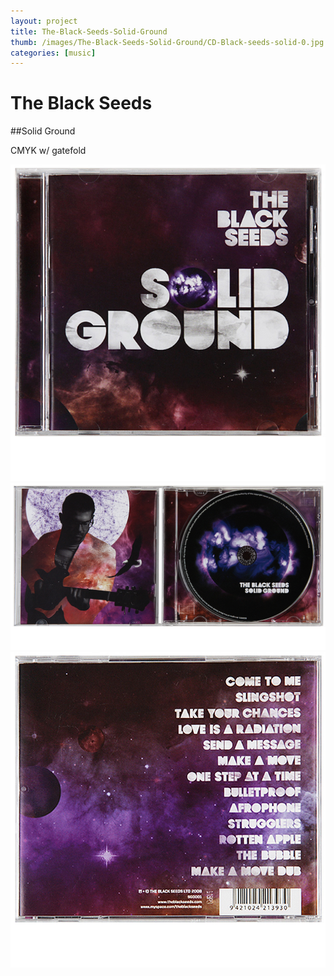 ```yaml
---
layout: project
title: The-Black-Seeds-Solid-Ground
thumb: /images/The-Black-Seeds-Solid-Ground/CD-Black-seeds-solid-0.jpg
categories: [music]
---
```


# The Black Seeds
##Solid Ground

CMYK w/ gatefold


![](images/The-Black-Seeds-Solid-Ground/CD-Black-seeds-solid-1.jpg)
![](images/The-Black-Seeds-Solid-Ground/CD-Black-seeds-solid-2.jpg)
![](images/The-Black-Seeds-Solid-Ground/CD-Black-seeds-solid-3.jpg)